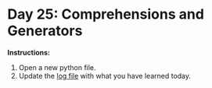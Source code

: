 # Day 25: Comprehensions and Generators
**Instructions:** 
1. Open a new python file.
2. Update the [log file](../../log.md) with what you have learned today.
